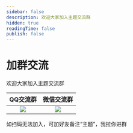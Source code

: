 ```yaml
---
sidebar: false
description: 欢迎大家加入主题交流群
hidden: true
readingTime: false
publish: false
---
```

# 加群交流

欢迎大家加入主题交流群

|                                QQ交流群                                 |                               微信交流群                                |
| :---------------------------------------------------------------------: | :---------------------------------------------------------------------: |
| ![](https://img.cdn.sugarat.top/mdImg/MTY5NTA0NTAzMjAzMQ==695045032031) | ![](/wechat-scan.jpg) |

如扫码无法加入，可加好友备注“主题”，我拉你进群
